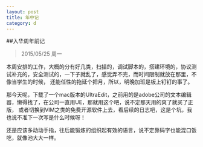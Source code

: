 ```yaml
---
layout: post
title: 年中记
category: d
---
```


##入华周年前记

>2015/05/25 周一

本周安排的工作，大概的分有好几类，扫描的，调试脚本的，搭建环境的，协议测试补充的，安全测试的，一下子就乱了，感觉弄不完，而时间限制就放在那里，不像当学生的时候，
还能任性的拖延个把月，所以，明晚加班是板上钉钉的事了。

那今天呢，下载了一个mac版本的UltraEdit，之前用的是adobe公司的文本编辑器，懒得找了，在公司一直用UE，那就用这个吧，说不定那天用的爽了就买了正版，
或者切换到VIM之类的免费开源软件上去，看后续的日志吧，这是个坑，我也说不准下一次写是什么时候呀！

还是应该多动动手指，往后能锻炼的组织起有效的语言，说不定靠码字也能混口饭吃，就像池大大一样。



